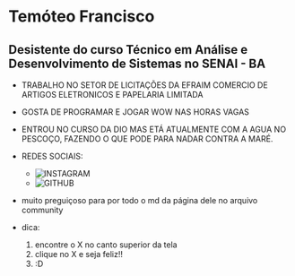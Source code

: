 # Temóteo Francisco
## Desistente do curso Técnico em Análise e Desenvolvimento de Sistemas no SENAI - BA
- TRABALHO NO SETOR DE LICITAÇÕES DA EFRAIM COMERCIO DE ARTIGOS ELETRONICOS E PAPELARIA LIMITADA
- GOSTA DE PROGRAMAR E JOGAR WOW NAS HORAS VAGAS
- ENTROU NO CURSO DA DIO MAS ETÁ ATUALMENTE COM A AGUA NO PESCOÇO, FAZENDO O QUE PODE PARA NADAR CONTRA A MARÉ.
- REDES SOCIAIS:
    - ![INSTAGRAM](https://www.instagram.com/santos_temoteo)
    - ![GITHUB](https://github.com/sabiopescador)

- muito preguiçoso para por todo o md da página dele no arquivo community
- dica:
    1. encontre o X no canto superior da tela
    2. clique no X e seja feliz!!
    3. :D
